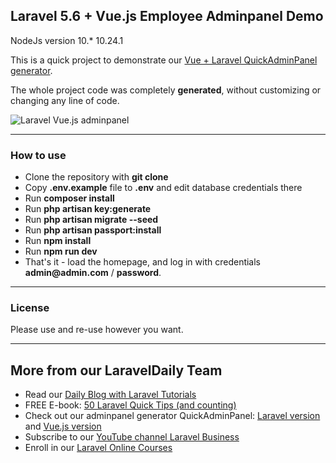 ## Laravel 5.6 + Vue.js Employee Adminpanel Demo

NodeJs version 10.* 10.24.1

This is a quick project to demonstrate our [Vue + Laravel QuickAdminPanel generator](https://vue.quickadminpanel.com).

The whole project code was completely **generated**, without customizing or changing any line of code.

![Laravel Vue.js adminpanel](https://laraveldaily.com/wp-content/uploads/2018/11/laravel-vue-demo.png)


---

### How to use

- Clone the repository with __git clone__
- Copy __.env.example__ file to __.env__ and edit database credentials there
- Run __composer install__
- Run __php artisan key:generate__
- Run __php artisan migrate --seed__
- Run __php artisan passport:install__
- Run __npm install__
- Run __npm run dev__
- That's it - load the homepage, and log in with credentials __admin@admin.com__ / __password__.

---

### License

Please use and re-use however you want.

---

## More from our LaravelDaily Team

- Read our [Daily Blog with Laravel Tutorials](https://laraveldaily.com)
- FREE E-book: [50 Laravel Quick Tips (and counting)](https://laraveldaily.com/free-e-book-40-laravel-quick-tips-and-counting/)
- Check out our adminpanel generator QuickAdminPanel: [Laravel version](https://quickadminpanel.com) and [Vue.js version](https://vue.quickadminpanel.com)
- Subscribe to our [YouTube channel Laravel Business](https://www.youtube.com/channel/UCTuplgOBi6tJIlesIboymGA)
- Enroll in our [Laravel Online Courses](https://laraveldaily.teachable.com/)
